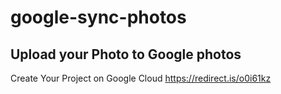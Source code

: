# google-sync-photos

## Upload your Photo to Google photos

Create Your Project on Google Cloud https://redirect.is/o0i61kz
